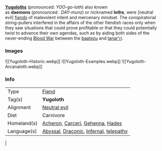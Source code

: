 **[Yugoloths](https://forgottenrealms.fandom.com/wiki/Yugoloth)** (pronounced:  _YOO-go-loth_) also known as **daemons** (pronounced:  _DAY-munz_) or nicknamed **loths**, were [neutral evil] [fiends](https://forgottenrealms.fandom.com/wiki/Fiend "Fiend") of malevolent intent and mercenary mindset. The conspiratorial string-pullers interfered in the affairs of the other fiendish races only when they saw situations that could prove profitable or that they could potentially twist to advance their own agendas, such as by aiding both sides of the never-ending [Blood War](https://forgottenrealms.fandom.com/wiki/Blood_War "Blood War") between the [baatezu](https://forgottenrealms.fandom.com/wiki/Baatezu "Baatezu") and [tanar'ri](https://forgottenrealms.fandom.com/wiki/Tanar%27ri "Tanar'ri").

### Images

![[Yugoloth-Historic.webp]]
![[Yugoloth-Examples.webp]]
![[Yugoloth-Arcanaloth.webp]]

### Info
| | | 
|---|---|
| Type | [Fiend](https://forgottenrealms.fandom.com/wiki/Fiend "Fiend") |
| Tag(s) | **Yugoloth** |
| Alignment | [Neutral evil](https://forgottenrealms.fandom.com/wiki/Neutral_evil "Neutral evil") |
| Diet | Carnivore |
| Homeland(s) | [Acheron](https://forgottenrealms.fandom.com/wiki/Acheron "Acheron"), [Carceri](https://forgottenrealms.fandom.com/wiki/Carceri "Carceri"), [Gehenna](https://forgottenrealms.fandom.com/wiki/Gehenna "Gehenna"), [Hades](https://forgottenrealms.fandom.com/wiki/Hades "Hades")
| Language(s) | [Abyssal](https://forgottenrealms.fandom.com/wiki/Abyssal_language "Abyssal language"), [Draconic](https://forgottenrealms.fandom.com/wiki/Draconic_language "Draconic language"), [Infernal](https://forgottenrealms.fandom.com/wiki/Infernal_language "Infernal language"), [telepathy](https://forgottenrealms.fandom.com/wiki/Telepathy "Telepathy")
 |

